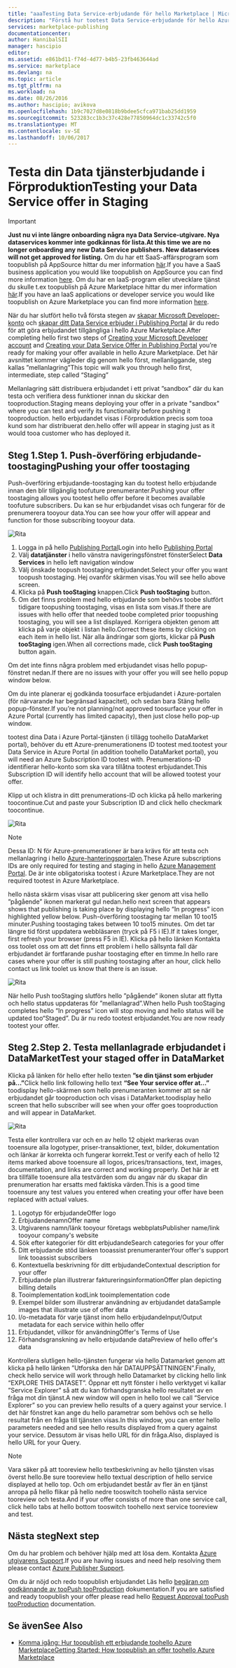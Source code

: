 ```yaml
---
title: "aaaTesting Data Service-erbjudande för hello Marketplace | Microsoft Docs"
description: "Förstå hur tootest Data Service-erbjudande för hello Azure Marketplace."
services: marketplace-publishing
documentationcenter: 
author: HannibalSII
manager: hascipio
editor: 
ms.assetid: e861bd11-f74d-4d77-b4b5-23fb463644ad
ms.service: marketplace
ms.devlang: na
ms.topic: article
ms.tgt_pltfrm: na
ms.workload: na
ms.date: 08/26/2016
ms.author: hascipio; avikova
ms.openlocfilehash: 1b9c7027d8e0818b9bdee5cfca971bab25dd1959
ms.sourcegitcommit: 523283cc1b3c37c428e77850964dc1c33742c5f0
ms.translationtype: MT
ms.contentlocale: sv-SE
ms.lasthandoff: 10/06/2017
---
```

# <a name="testing-your-data-service-offer-in-staging"></a><span data-ttu-id="eae56-103">Testa din Data tjänsterbjudande i Förproduktion</span><span class="sxs-lookup"><span data-stu-id="eae56-103">Testing your Data Service offer in Staging</span></span>
> [!IMPORTANT]
> <span data-ttu-id="eae56-104">**Just nu vi inte längre onboarding några nya Data Service-utgivare. Nya dataservices kommer inte godkännas för lista.**</span><span class="sxs-lookup"><span data-stu-id="eae56-104">**At this time we are no longer onboarding any new Data Service publishers. New dataservices will not get approved for listing.**</span></span> <span data-ttu-id="eae56-105">Om du har ett SaaS-affärsprogram som toopublish på AppSource hittar du mer information [här](https://appsource.microsoft.com/partners).</span><span class="sxs-lookup"><span data-stu-id="eae56-105">If you have a SaaS business application you would like toopublish on AppSource you can find more information [here](https://appsource.microsoft.com/partners).</span></span> <span data-ttu-id="eae56-106">Om du har en IaaS-program eller utvecklare tjänst du skulle t.ex toopublish på Azure Marketplace hittar du mer information [här](https://azure.microsoft.com/marketplace/programs/certified/).</span><span class="sxs-lookup"><span data-stu-id="eae56-106">If you have an IaaS applications or developer service you would like toopublish on Azure Marketplace you can find more information [here](https://azure.microsoft.com/marketplace/programs/certified/).</span></span>
> 
> 

<span data-ttu-id="eae56-107">När du har slutfört hello två första stegen av [skapar Microsoft Developer-konto](marketplace-publishing-accounts-creation-registration.md) och [skapar ditt Data Service erbjuder i Publishing Portal](marketplace-publishing-data-service-creation.md) är du redo för att göra erbjudandet tillgängliga i hello Azure Marketplace.</span><span class="sxs-lookup"><span data-stu-id="eae56-107">After completing hello first two steps of [Creating your Microsoft Developer account](marketplace-publishing-accounts-creation-registration.md) and [Creating your Data Service Offer in Publishing Portal](marketplace-publishing-data-service-creation.md) you’re ready for making your offer available in hello Azure Marketplace.</span></span> <span data-ttu-id="eae56-108">Det här avsnittet kommer vägleder dig genom hello först, mellanliggande, steg kallas ”mellanlagring”</span><span class="sxs-lookup"><span data-stu-id="eae56-108">This topic will walk you through hello first, intermediate, step called “Staging”</span></span>

<span data-ttu-id="eae56-109">Mellanlagring sätt distribuera erbjudandet i ett privat ”sandbox” där du kan testa och verifiera dess funktioner innan du skickar den tooproduction.</span><span class="sxs-lookup"><span data-stu-id="eae56-109">Staging means deploying your offer in a private "sandbox" where you can test and verify its functionality before pushing it tooproduction.</span></span> <span data-ttu-id="eae56-110">hello erbjudandet visas i Förproduktion precis som tooa kund som har distribuerat den.</span><span class="sxs-lookup"><span data-stu-id="eae56-110">hello offer will appear in staging just as it would tooa customer who has deployed it.</span></span>

## <a name="step-1-pushing-your-offer-toostaging"></a><span data-ttu-id="eae56-111">Steg 1.</span><span class="sxs-lookup"><span data-stu-id="eae56-111">Step 1.</span></span> <span data-ttu-id="eae56-112">Push-överföring erbjudande-toostaging</span><span class="sxs-lookup"><span data-stu-id="eae56-112">Pushing your offer toostaging</span></span>
<span data-ttu-id="eae56-113">Push-överföring erbjudande-toostaging kan du tootest hello erbjudande innan den blir tillgänglig toofuture prenumeranter.</span><span class="sxs-lookup"><span data-stu-id="eae56-113">Pushing your offer toostaging allows you tootest hello offer before it becomes available toofuture subscribers.</span></span>  <span data-ttu-id="eae56-114">Du kan se hur erbjudandet visas och fungerar för de prenumerera tooyour data.</span><span class="sxs-lookup"><span data-stu-id="eae56-114">You can see how your offer will appear and function for those subscribing tooyour data.</span></span>  

  ![Rita](media/marketplace-publishing-data-service-test-in-staging/step-1.1.png)

1. <span data-ttu-id="eae56-116">Logga in på hello [Publishing Portal](https://publish.windowsazure.com)</span><span class="sxs-lookup"><span data-stu-id="eae56-116">Login into hello [Publishing Portal](https://publish.windowsazure.com)</span></span>
2. <span data-ttu-id="eae56-117">Välj **datatjänster** i hello vänstra navigeringsfönstret fönster</span><span class="sxs-lookup"><span data-stu-id="eae56-117">Select **Data Services** in hello left navigation window</span></span>
3. <span data-ttu-id="eae56-118">Välj önskade toopush toostaging erbjudandet.</span><span class="sxs-lookup"><span data-stu-id="eae56-118">Select your offer you want toopush toostaging.</span></span> <span data-ttu-id="eae56-119">Hej ovanför skärmen visas.</span><span class="sxs-lookup"><span data-stu-id="eae56-119">You will see hello above screen.</span></span>
4. <span data-ttu-id="eae56-120">Klicka på **Push tooStaging** knappen.</span><span class="sxs-lookup"><span data-stu-id="eae56-120">Click **Push tooStaging** button.</span></span>  
5. <span data-ttu-id="eae56-121">Om det finns problem med hello erbjudande som behövs toobe slutfört tidigare toopushing toostaging, visas en lista som visas.</span><span class="sxs-lookup"><span data-stu-id="eae56-121">If there are issues with hello offer that needed toobe completed prior toopushing toostaging, you will see a list displayed.</span></span>  <span data-ttu-id="eae56-122">Korrigera objekten genom att klicka på varje objekt i listan hello.</span><span class="sxs-lookup"><span data-stu-id="eae56-122">Correct these items by clicking on each item in hello list.</span></span> <span data-ttu-id="eae56-123">När alla ändringar som gjorts, klickar på **Push tooStaging** igen.</span><span class="sxs-lookup"><span data-stu-id="eae56-123">When all corrections made, click **Push tooStaging** button again.</span></span>

<span data-ttu-id="eae56-124">Om det inte finns några problem med erbjudandet visas hello popup-fönstret nedan.</span><span class="sxs-lookup"><span data-stu-id="eae56-124">If there are no issues with your offer you will see hello popup window below.</span></span>  

<span data-ttu-id="eae56-125">Om du inte planerar ej godkända toosurface erbjudandet i Azure-portalen (för närvarande har begränsad kapacitet), och sedan bara Stäng hello popup-fönster.</span><span class="sxs-lookup"><span data-stu-id="eae56-125">If you’re not planning/not approved toosurface your offer in Azure Portal (currently has limited capacity), then just close hello pop-up window.</span></span>

<span data-ttu-id="eae56-126">tootest dina Data i Azure Portal-tjänsten (i tillägg toohello DataMarket portal), behöver du ett Azure-prenumerationens ID tootest med.</span><span class="sxs-lookup"><span data-stu-id="eae56-126">tootest your Data Service in Azure Portal (in addition toohello DataMarket portal), you will need an Azure Subscription ID tootest with.</span></span>  <span data-ttu-id="eae56-127">Prenumerations-ID identifierar hello-konto som ska vara tillåtna tootest erbjudandet.</span><span class="sxs-lookup"><span data-stu-id="eae56-127">This Subscription ID will identify hello account that will be allowed tootest your offer.</span></span>  

<span data-ttu-id="eae56-128">Klipp ut och klistra in ditt prenumerations-ID och klicka på hello markering toocontinue.</span><span class="sxs-lookup"><span data-stu-id="eae56-128">Cut and paste your Subscription ID and click hello checkmark toocontinue.</span></span>

  ![Rita](media/marketplace-publishing-data-service-test-in-staging/step-1.2.png)

> [!NOTE]
> <span data-ttu-id="eae56-130">Dessa ID: N för Azure-prenumerationer är bara krävs för att testa och mellanlagring i hello [Azure-hanteringsportalen](https://manage.windowsazure.com).</span><span class="sxs-lookup"><span data-stu-id="eae56-130">These Azure subscriptions IDs are only required for testing and staging in hello [Azure Management Portal](https://manage.windowsazure.com).</span></span> <span data-ttu-id="eae56-131">De är inte obligatoriska tootest i Azure Marketplace.</span><span class="sxs-lookup"><span data-stu-id="eae56-131">They are not required tootest in Azure Marketplace.</span></span>
> 
> 

<span data-ttu-id="eae56-132">hello nästa skärm visas visar att publicering sker genom att visa hello ”pågående” ikonen markerat gul nedan.</span><span class="sxs-lookup"><span data-stu-id="eae56-132">hello next screen that appears shows that publishing is taking place by displaying hello “In progress” icon highlighted yellow below.</span></span> <span data-ttu-id="eae56-133">Push-överföring toostaging tar mellan 10 too15 minuter.</span><span class="sxs-lookup"><span data-stu-id="eae56-133">Pushing toostaging takes between 10 too15 minutes.</span></span>  <span data-ttu-id="eae56-134">Om det tar längre tid först uppdatera webbläsaren (tryck på F5 i IE).</span><span class="sxs-lookup"><span data-stu-id="eae56-134">If it takes longer, first refresh your browser (press F5 in IE).</span></span>  <span data-ttu-id="eae56-135">Klicka på hello länken Kontakta oss toolet oss om att det finns ett problem i hello sällsynta fall där erbjudandet är fortfarande pushar toostaging efter en timme.</span><span class="sxs-lookup"><span data-stu-id="eae56-135">In hello rare cases where your offer is still pushing toostaging after an hour, click hello contact us link toolet us know that there is an issue.</span></span>

  ![Rita](media/marketplace-publishing-data-service-test-in-staging/step-1.3.png)

<span data-ttu-id="eae56-137">När hello Push tooStaging slutförs hello ”pågående” ikonen slutar att flytta och hello status uppdateras för ”mellanlagrad”.</span><span class="sxs-lookup"><span data-stu-id="eae56-137">When hello Push tooStaging completes hello “In progress” icon will stop moving and hello status will be updated too“Staged”.</span></span>  <span data-ttu-id="eae56-138">Du är nu redo tootest erbjudandet.</span><span class="sxs-lookup"><span data-stu-id="eae56-138">You are now ready tootest your offer.</span></span>  

## <a name="step-2-test-your-staged-offer-in-datamarket"></a><span data-ttu-id="eae56-139">Steg 2.</span><span class="sxs-lookup"><span data-stu-id="eae56-139">Step 2.</span></span> <span data-ttu-id="eae56-140">Testa mellanlagrade erbjudandet i DataMarket</span><span class="sxs-lookup"><span data-stu-id="eae56-140">Test your staged offer in DataMarket</span></span>
<span data-ttu-id="eae56-141">Klicka på länken för hello efter hello texten **”se din tjänst som erbjuder på...”**</span><span class="sxs-lookup"><span data-stu-id="eae56-141">Click hello link following hello text **“See Your service offer at…”**</span></span> <span data-ttu-id="eae56-142">toodisplay hello-skärmen som hello prenumeranten kommer att se när erbjudandet går tooproduction och visas i DataMarket.</span><span class="sxs-lookup"><span data-stu-id="eae56-142">toodisplay hello screen that hello subscriber will see when your offer goes tooproduction and will appear in DataMarket.</span></span>

  ![Rita](media/marketplace-publishing-data-service-test-in-staging/step-2.2.png)

<span data-ttu-id="eae56-144">Testa eller kontrollera var och en av hello 12 objekt markeras ovan tooensure alla logotyper, priser-transaktioner, text, bilder, dokumentation och länkar är korrekta och fungerar korrekt.</span><span class="sxs-lookup"><span data-stu-id="eae56-144">Test or verify each of hello 12 items marked above tooensure all logos, prices/transactions, text, images, documentation, and links are correct and working properly.</span></span>  <span data-ttu-id="eae56-145">Det här är ett bra tillfälle tooensure alla testvärden som du angav när du skapar din prenumeration har ersatts med faktiska värden.</span><span class="sxs-lookup"><span data-stu-id="eae56-145">This is a good time tooensure any test values you entered when creating your offer have been replaced with actual values.</span></span>

1. <span data-ttu-id="eae56-146">Logotyp för erbjudande</span><span class="sxs-lookup"><span data-stu-id="eae56-146">Offer logo</span></span>
2. <span data-ttu-id="eae56-147">Erbjudandenamn</span><span class="sxs-lookup"><span data-stu-id="eae56-147">Offer name</span></span>
3. <span data-ttu-id="eae56-148">Utgivarens namn/länk tooyour företags webbplats</span><span class="sxs-lookup"><span data-stu-id="eae56-148">Publisher name/link tooyour company's website</span></span>
4. <span data-ttu-id="eae56-149">Sök efter kategorier för ditt erbjudande</span><span class="sxs-lookup"><span data-stu-id="eae56-149">Search categories for your offer</span></span>
5. <span data-ttu-id="eae56-150">Ditt erbjudande stöd länken tooassist prenumeranter</span><span class="sxs-lookup"><span data-stu-id="eae56-150">Your offer's support link tooassist subscribers</span></span>
6. <span data-ttu-id="eae56-151">Kontextuella beskrivning för ditt erbjudande</span><span class="sxs-lookup"><span data-stu-id="eae56-151">Contextual description for your offer</span></span>
7. <span data-ttu-id="eae56-152">Erbjudande plan illustrerar faktureringsinformation</span><span class="sxs-lookup"><span data-stu-id="eae56-152">Offer plan depicting billing details</span></span>
8. <span data-ttu-id="eae56-153">Tooimplementation kod</span><span class="sxs-lookup"><span data-stu-id="eae56-153">Link tooimplementation code</span></span>
9. <span data-ttu-id="eae56-154">Exempel bilder som illustrerar användning av erbjudandet data</span><span class="sxs-lookup"><span data-stu-id="eae56-154">Sample images that illustrate use of offer data</span></span>
10. <span data-ttu-id="eae56-155">I/o-metadata för varje tjänst inom hello erbjudande</span><span class="sxs-lookup"><span data-stu-id="eae56-155">Input/Output metadata for each service within hello offer</span></span>
11. <span data-ttu-id="eae56-156">Erbjudandet, villkor för användning</span><span class="sxs-lookup"><span data-stu-id="eae56-156">Offer's Terms of Use</span></span>
12. <span data-ttu-id="eae56-157">Förhandsgranskning av hello erbjudande data</span><span class="sxs-lookup"><span data-stu-id="eae56-157">Preview of hello offer's data</span></span>

<span data-ttu-id="eae56-158">Kontrollera slutligen hello-tjänsten fungerar via hello Datamarket genom att klicka på hello länken ”Utforska den här DATAUPPSÄTTNINGEN”.</span><span class="sxs-lookup"><span data-stu-id="eae56-158">Finally, check hello service will work through hello Datamarket by clicking hello link “EXPLORE THIS DATASET”.</span></span>  <span data-ttu-id="eae56-159">Öppnar ett nytt fönster i hello verktyget vi kallar ”Service Explorer” så att du kan förhandsgranska hello resultatet av en fråga mot din tjänst.</span><span class="sxs-lookup"><span data-stu-id="eae56-159">A new window will open in hello tool we call “Service Explorer” so you can preview hello results of a query against your service.</span></span>  <span data-ttu-id="eae56-160">I det här fönstret kan ange du hello parametrar som behövs och se hello resultat från en fråga till tjänsten visas.</span><span class="sxs-lookup"><span data-stu-id="eae56-160">In this window, you can enter hello parameters needed and see hello results displayed from a query against your service.</span></span>   <span data-ttu-id="eae56-161">Dessutom är visas hello URL för din fråga.</span><span class="sxs-lookup"><span data-stu-id="eae56-161">Also, displayed is hello URL for your Query.</span></span>  

> [!NOTE]
> <span data-ttu-id="eae56-162">Vara säker på att tooreview hello textbeskrivning av hello tjänsten visas överst hello.</span><span class="sxs-lookup"><span data-stu-id="eae56-162">Be sure tooreview hello textual description of hello service displayed at hello top.</span></span>  <span data-ttu-id="eae56-163">Och om erbjudandet består av fler än en tjänst anropa på hello flikar på hello nedre tooswitch toohello nästa service tooreview och testa.</span><span class="sxs-lookup"><span data-stu-id="eae56-163">And if your offer consists of more than one service call, click hello tabs at hello bottom tooswitch toohello next service tooreview and test.</span></span>
> 
> 

## <a name="next-step"></a><span data-ttu-id="eae56-164">Nästa steg</span><span class="sxs-lookup"><span data-stu-id="eae56-164">Next step</span></span>
<span data-ttu-id="eae56-165">Om du har problem och behöver hjälp med att lösa dem. Kontakta [Azure utgivarens Support](http://go.microsoft.com/fwlink/?LinkId=272975).</span><span class="sxs-lookup"><span data-stu-id="eae56-165">If you are having issues and need help resolving them please contact [Azure Publisher Support](http://go.microsoft.com/fwlink/?LinkId=272975).</span></span>

<span data-ttu-id="eae56-166">Om du är nöjd och redo toopublish erbjudandet Läs hello [begäran om godkännande av tooPush tooProduction](marketplace-publishing-push-to-production.md) dokumentation.</span><span class="sxs-lookup"><span data-stu-id="eae56-166">If you are satisfied and ready toopublish your offer please read hello [Request Approval tooPush tooProduction](marketplace-publishing-push-to-production.md) documentation.</span></span>

## <a name="see-also"></a><span data-ttu-id="eae56-167">Se även</span><span class="sxs-lookup"><span data-stu-id="eae56-167">See Also</span></span>
* [<span data-ttu-id="eae56-168">Komma igång: Hur toopublish ett erbjudande toohello Azure Marketplace</span><span class="sxs-lookup"><span data-stu-id="eae56-168">Getting Started: How toopublish an offer toohello Azure Marketplace</span></span>](marketplace-publishing-getting-started.md)


